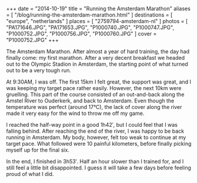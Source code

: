 +++
date    = "2014-10-19"
title   = "Running the Amsterdam Marathon"
aliases = [ "/blog/running-the-amsterdam-marathon.html" ]
destinations = [ "europe", "netherlands" ]
places  = [ "2759794-amsterdam-nl" ]
photos  = [
  "PA171646.JPG", "PA171653.JPG", "P1000740.JPG", "P1000747.JPG", "P1000752.JPG",
  "P1000756.JPG", "P1000760.JPG"
]
cover = "P1000752.JPG"
+++

The Amsterdam Marathon. After almost a year of hard training, the day had finally come: my first marathon. After a very decent breakfast we headed out to the Olympic Stadion in Amsterdam, the starting point of what turned out to be a very tough run.

<!--more-->
At 9:30AM, I was off. The first 15km I felt great, the support was great, and I was keeping my target pace rather easily. However, the next 10km were gruelling. This part of the course consisted of an out-and-back along the Amstel River to Ouderkerk, and back to Amsterdam. Even though the temperature was perfect (around 17°C), the lack of cover along the river made it very easy for the wind to throw me off my game.

I reached the half-way point in a good 1h42′, but I could feel that I was falling behind. After reaching the end of the river, I was happy to be back running in Amsterdam. My body, however, felt too weak to continue at my target pace. What followed were 10 painful kilometers, before finally picking myself up for the final six.

In the end, I finished in 3h53′. Half an hour slower than I trained for, and I still feel a little bit disappointed. I guess it will take a few days before feeling proud of what I did.